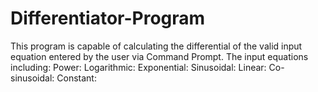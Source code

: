 # Differentiator-Program
This program is capable of calculating the differential of the valid input equation entered by the user via Command Prompt. The input equations including:
Power: 
Logarithmic: 
Exponential: 
Sinusoidal: 
Linear: 
Co-sinusoidal: 
Constant: 
